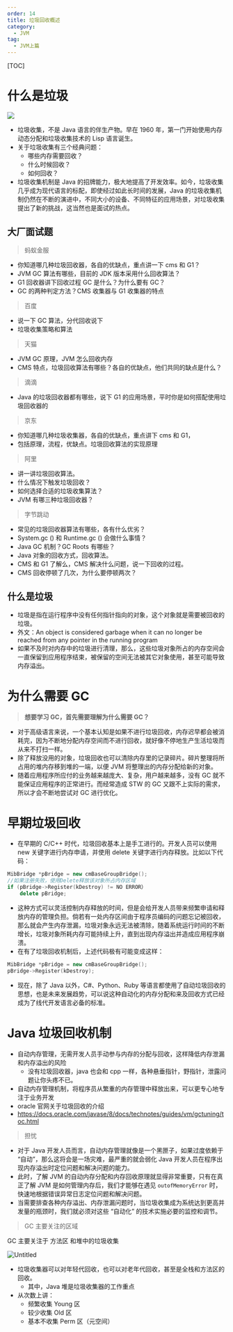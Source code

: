 ```yaml
---
order: 14
title: 垃圾回收概述
category:
  - JVM
tag:
  - JVM上篇
---
```

[TOC]

# 什么是垃圾

![](./images/0b5deed5b27d08e5f9769ba9d2eb3917.webp)

- 垃圾收集，不是 Java 语言的伴生产物。早在 1960 年，第一门开始使用内存动态分配和垃圾收集技术的 Lisp 语言诞生。
- 关于垃圾收集有三个经典问题：   
  - 哪些内存需要回收？
  - 什么时候回收？
  - 如何回收？
- 垃圾收集机制是 Java 的招牌能力，极大地提高了开发效率。如今，垃圾收集几乎成为现代语言的标配，即使经过如此长时间的发展，Java 的垃圾收集机制仍然在不断的演进中，不同大小的设备、不同特征的应用场景，对垃圾收集提出了新的挑战，这当然也是面试的热点。



## 大厂面试题

> 蚂蚁金服

- 你知道哪几种垃圾回收器，各自的优缺点，重点讲一下 cms 和 G1？
- JVM GC 算法有哪些，目前的 JDK 版本采用什么回收算法？
- G1 回收器讲下回收过程 GC 是什么？为什么要有 GC？
- GC 的两种判定方法？CMS 收集器与 G1 收集器的特点

> 百度

- 说一下 GC 算法，分代回收说下
- 垃圾收集策略和算法

> 天猫

- JVM GC 原理，JVM 怎么回收内存
-  CMS 特点，垃圾回收算法有哪些？各自的优缺点，他们共同的缺点是什么？

> 滴滴

- Java 的垃圾回收器都有哪些，说下 G1 的应用场景，平时你是如何搭配使用垃圾回收器的

> 京东

- 你知道哪几种垃圾收集器，各自的优缺点，重点讲下 cms 和 G1，
- 包括原理，流程，优缺点。垃圾回收算法的实现原理

> 阿里

- 讲一讲垃圾回收算法。
- 什么情况下触发垃圾回收？
- 如何选择合适的垃圾收集算法？
- JVM 有哪三种垃圾回收器？

> 字节跳动

- 常见的垃圾回收器算法有哪些，各有什么优劣？
- System.gc () 和 Runtime.gc () 会做什么事情？
- Java GC 机制？GC Roots 有哪些？
- Java 对象的回收方式，回收算法。
- CMS 和 G1 了解么，CMS 解决什么问题，说一下回收的过程。
- CMS 回收停顿了几次，为什么要停顿两次？



## 什么是垃圾

- 垃圾是指在运行程序中没有任何指针指向的对象，这个对象就是需要被回收的垃圾。
- 外文：An object is considered garbage when it can no longer be reached from any pointer in the running program
-  如果不及时对内存中的垃圾进行清理，那么，这些垃圾对象所占的内存空间会一直保留到应用程序结束，被保留的空间无法被其它对象使用，甚至可能导致内存溢出。



# 为什么需要 GC

> **想要学习 GC，首先需要理解为什么需要 GC？**

- 对于高级语言来说，一个基本认知是如果不进行垃圾回收，内存迟早都会被消耗完，因为不断地分配内存空间而不进行回收，就好像不停地生产生活垃圾而从来不打扫一样。
- 除了释放没用的对象，垃圾回收也可以清除内存里的记录碎片。碎片整理将所占用的堆内存移到堆的一端，以便 JVM 将整理出的内存分配给新的对象。
- 随着应用程序所应付的业务越来越庞大、复杂，用户越来越多，没有 GC 就不能保证应用程序的正常进行。而经常造成 STW 的 GC 又跟不上实际的需求，所以才会不断地尝试对 GC 进行优化。



# 早期垃圾回收

- 在早期的 C/C++ 时代，垃圾回收基本上是手工进行的。开发人员可以使用 new 关键字进行内存申请，并使用 delete 关键字进行内存释放。比如以下代码：

```c++
MibBridge *pBridge = new cmBaseGroupBridge();
//如果注册失败，使用Delete释放该对象所占内存区域
if (pBridge->Register(kDestroy) != NO ERROR）
	delete pBridge;
```

- 这种方式可以灵活控制内存释放的时间，但是会给开发人员带来频繁申请和释放内存的管理负担。倘若有一处内存区间由于程序员编码的问题忘记被回收，那么就会产生内存泄漏，垃圾对象永远无法被清除，随着系统运行时间的不断增长，垃圾对象所耗内存可能持续上升，直到出现内存溢出并造成应用程序崩溃。
- 在有了垃圾回收机制后，上述代码极有可能变成这样：

```c++
MibBridge *pBridge = new cmBaseGroupBridge(); 
pBridge->Register(kDestroy);
```

- 现在，除了 Java 以外，C#、Python、Ruby 等语言都使用了自动垃圾回收的思想，也是未来发展趋势，可以说这种自动化的内存分配和来及回收方式已经成为了线代开发语言必备的标准。



# Java 垃圾回收机制

- 自动内存管理，无需开发人员手动参与内存的分配与回收，这样降低内存泄漏和内存溢出的风险   
  - 没有垃圾回收器，java 也会和 cpp 一样，各种悬垂指针，野指针，泄露问题让你头疼不已。
- 自动内存管理机制，将程序员从繁重的内存管理中释放出来，可以更专心地专注于业务开发
-  oracle 官网关于垃圾回收的介绍   
  - https://docs.oracle.com/javase/8/docs/technotes/guides/vm/gctuning/toc.html



> 担忧

- 对于 Java 开发人员而言，自动内存管理就像是一个黑匣子，如果过度依赖于 “自动”，那么这将会是一场灾难，最严重的就会弱化 Java 开发人员在程序出现内存溢出时定位问题和解决问题的能力。
- 此时，了解 JVM 的自动内存分配和内存回收原理就显得非常重要，只有在真正了解 JVM 是如何管理内存后，我们才能够在遇见 `outofMemoryError` 时，快速地根据错误异常日志定位问题和解决问题。
- 当需要排查各种内存溢出、内存泄漏问题时，当垃圾收集成为系统达到更高并发量的瓶颈时，我们就必须对这些 “自动化” 的技术实施必要的监控和调节。

> GC 主要关注的区域

GC 主要关注于 方法区 和堆中的垃圾收集

![Untitled](./images/181d29af04d0893b15c446bbebf1d1c4.webp)

- 垃圾收集器可以对年轻代回收，也可以对老年代回收，甚至是全栈和方法区的回收。   
  - 其中，Java 堆是垃圾收集器的工作重点
- 从次数上讲：   
  - 频繁收集 Young 区
  - 较少收集 Old 区
  - 基本不收集 Perm 区（元空间）
